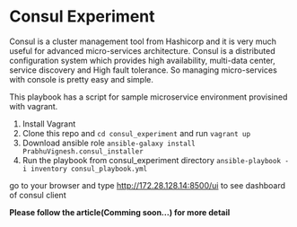 # Consul Experiment

Consul is a cluster management tool from Hashicorp and it is very much useful for advanced micro-services architecture. Consul is a distributed configuration system which provides high availability, multi-data center, service discovery and High fault tolerance. So managing micro-services with console is pretty easy and simple.

This playbook has a script for sample microservice environment provisined with vagrant.

1. Install Vagrant
2. Clone this repo and `cd consul_experiment` and run `vagrant up`
3. Download ansible role `ansible-galaxy install PrabhuVignesh.consul_installer`
4. Run the playbook from consul_experiment directory `ansible-playbook -i inventory consul_playbook.yml`

go to your browser and type http://172.28.128.14:8500/ui to see dashboard of consul client

**Please follow the article(Comming soon...) for more detail**
